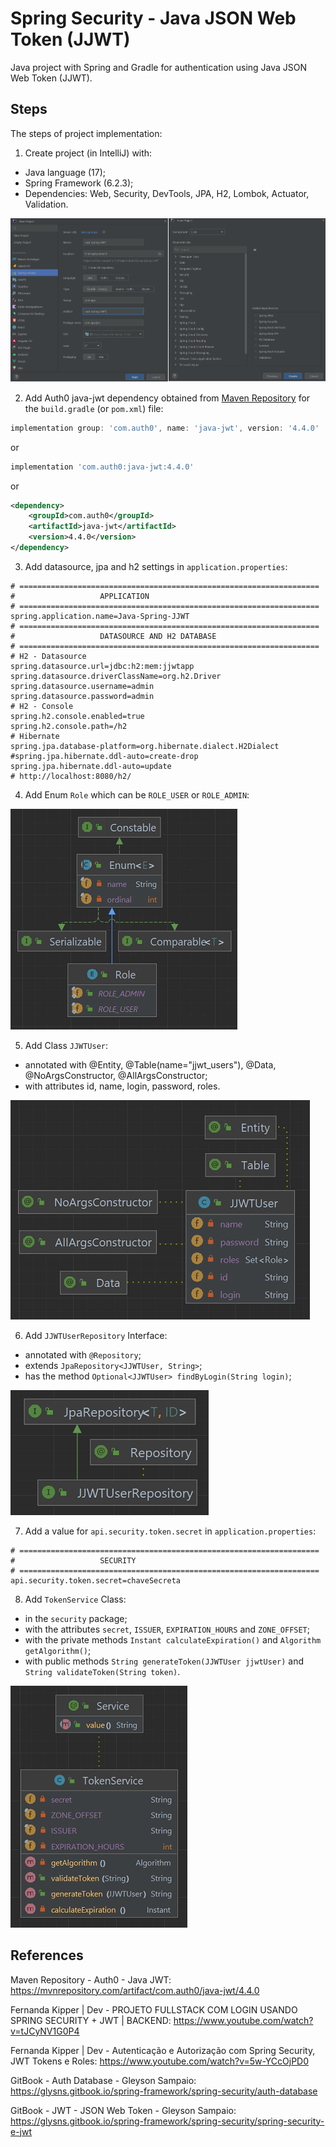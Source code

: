 # Spring Security - Java JSON Web Token (JJWT)
Java project with Spring and Gradle for authentication using Java JSON Web Token (JJWT).


## Steps
The steps of project implementation:

1. Create project (in IntelliJ) with:
- Java language (17);
- Spring Framework (6.2.3);
- Dependencies: Web, Security, DevTools, JPA, H2, Lombok, Actuator, Validation.

![Image-01-IntelliJ](images/Img-01-IntelliJ.png)

2. Add Auth0 java-jwt dependency obtained from
   [Maven Repository](https://mvnrepository.com/artifact/com.auth0/java-jwt/4.4.0)
   for the `build.gradle` (or `pom.xml`) file:

```groovy
implementation group: 'com.auth0', name: 'java-jwt', version: '4.4.0'
```
or
```groovy
implementation 'com.auth0:java-jwt:4.4.0'
```
or
```xml
<dependency>
    <groupId>com.auth0</groupId>
    <artifactId>java-jwt</artifactId>
    <version>4.4.0</version>
</dependency>
```

3. Add datasource, jpa and h2 settings in `application.properties`:

```properties
# ===================================================================
#                   APPLICATION
# ===================================================================
spring.application.name=Java-Spring-JJWT
# ===================================================================
#                   DATASOURCE AND H2 DATABASE
# ===================================================================
# H2 - Datasource
spring.datasource.url=jdbc:h2:mem:jjwtapp
spring.datasource.driverClassName=org.h2.Driver
spring.datasource.username=admin
spring.datasource.password=admin
# H2 - Console
spring.h2.console.enabled=true
spring.h2.console.path=/h2
# Hibernate
spring.jpa.database-platform=org.hibernate.dialect.H2Dialect
#spring.jpa.hibernate.ddl-auto=create-drop
spring.jpa.hibernate.ddl-auto=update
# http://localhost:8080/h2/
```

4. Add Enum `Role` which can be `ROLE_USER` or `ROLE_ADMIN`:

![Img-02-Role](images/Img-02-Role.png)

5. Add Class `JJWTUser`:
- annotated with @Entity, @Table(name="jjwt_users"), @Data, @NoArgsConstructor, @AllArgsConstructor;
- with attributes id, name, login, password, roles.

![Img-03-JJWTUser](images/Img-03-JJWTUser.png)

6. Add `JJWTUserRepository` Interface:
- annotated with `@Repository`;
- extends `JpaRepository<JJWTUser, String>`;
- has the method `Optional<JJWTUser> findByLogin(String login)`;

![Img-04-JJWTRepository](images/Img-04-JJWTRepository.png)

7. Add a value for `api.security.token.secret` in `application.properties`:

```properties
# ===================================================================
#                   SECURITY
# ===================================================================
api.security.token.secret=chaveSecreta
```

8. Add `TokenService` Class:
- in the `security` package;
- with the attributes `secret`, `ISSUER`, `EXPIRATION_HOURS` and `ZONE_OFFSET`;
- with the private methods `Instant calculateExpiration()` and `Algorithm getAlgorithm()`;
- with public methods `String generateToken(JJWTUser jjwtUser)` and `String validateToken(String token)`.

![Img-05-JJWTService](images/Img-05-JJWTService.png)


## References
Maven Repository - Auth0 - Java JWT:
https://mvnrepository.com/artifact/com.auth0/java-jwt/4.4.0

Fernanda Kipper | Dev - PROJETO FULLSTACK COM LOGIN USANDO SPRING SECURITY + JWT | BACKEND:
https://www.youtube.com/watch?v=tJCyNV1G0P4

Fernanda Kipper | Dev - Autenticação e Autorização com Spring Security, JWT Tokens e Roles:
https://www.youtube.com/watch?v=5w-YCcOjPD0

GitBook - Auth Database - Gleyson Sampaio:
https://glysns.gitbook.io/spring-framework/spring-security/auth-database

GitBook - JWT - JSON Web Token - Gleyson Sampaio:
https://glysns.gitbook.io/spring-framework/spring-security/spring-security-e-jwt